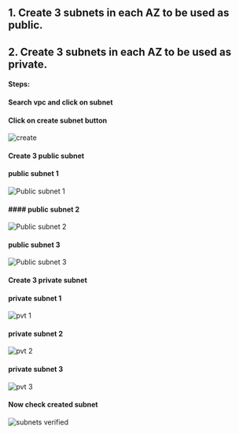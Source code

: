## 1. Create 3 subnets in each AZ to be used as public.
## 2. Create 3 subnets in each AZ to be used as private.
#### Steps:
#### Search vpc and click on subnet<br/>
#### Click on create subnet button<br/>

![create](https://user-images.githubusercontent.com/53372486/144756209-6854f049-5079-4195-a1df-d12a0f59169d.png)<br/>

#### Create 3 public subnet<br/>
#### public subnet 1<br/>

![Public subnet 1](https://user-images.githubusercontent.com/53372486/144756068-242a4e32-3c3a-4edd-81e6-5096dcd308f6.PNG)<br/>

#### #### public subnet 2<br/>

![Public subnet 2](https://user-images.githubusercontent.com/53372486/144756058-3f8d288e-bb8a-4391-a8d4-45847d362630.PNG)<br/>

#### public subnet 3<br/>

![Public subnet 3](https://user-images.githubusercontent.com/53372486/144756061-b53d7f0a-217f-4e37-95d5-14a3bccf84b5.PNG)<br/>

#### Create 3 private subnet<br/>
#### private subnet 1<br/>

![pvt 1](https://user-images.githubusercontent.com/53372486/144756063-37d19caf-f461-43b7-9a15-2fea3d19b1f5.PNG)<br/>

#### private subnet 2<br/>

![pvt 2](https://user-images.githubusercontent.com/53372486/144756065-25aba443-7f4f-4f64-820b-bd38b04bc40c.PNG)<br/>

#### private subnet 3<br/>

![pvt 3](https://user-images.githubusercontent.com/53372486/144756066-9b3e5ce8-db36-4f5c-8bf2-86ad5b93700e.PNG)<br/>


#### Now check created subnet<br/>
![subnets verified](https://user-images.githubusercontent.com/53372486/144756067-0b290c10-e4ae-4a8a-867f-8ca057be1dab.PNG)<br/>


